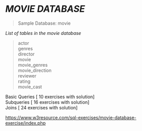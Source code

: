 # *MOVIE DATABASE* 

> Sample Database: movie

  *List of tables in the movie database*

> actor<br/> 
> genres<br/>
> director<br/>
> movie<br/>
> movie_genres<br/>
> movie_direction<br/>
> reviewer<br/>
> rating<br/>
> movie_cast<br/>

Basic Queries [ 10 exercises with solution] <br/>
Subqueries [ 16 exercises with solution] <br/>
Joins [ 24 exercises with solution] <br/>

https://www.w3resource.com/sql-exercises/movie-database-exercise/index.php
